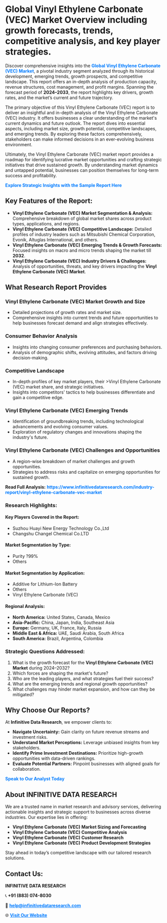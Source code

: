 <h1>Global Vinyl Ethylene Carbonate (VEC) Market Overview including growth forecasts, trends, competitive analysis, and key player strategies.</h1>
<p>
Discover comprehensive insights into the 
<a href="https://www.infinitivedataresearch.com/industry-report/vinyl-ethylene-carbonate-vec-market" rel="dofollow" style="color: #007BFF; text-decoration: none;"><strong>Global Vinyl Ethylene Carbonate (VEC) Market</strong></a>, a pivotal industry segment analyzed through its historical development, emerging trends, growth prospects, and competitive landscape. This report offers an in-depth analysis of production capacity, revenue structures, cost management, and profit margins. Spanning the forecast period of <strong>2024–2033</strong>, the report highlights key drivers, growth rates, and the market’s current and future trajectory.
</p>
<p>
The primary objective of this Vinyl Ethylene Carbonate (VEC) report is to deliver an insightful and in-depth analysis of the Vinyl Ethylene Carbonate (VEC) industry. It offers businesses a clear understanding of the market's current dynamics and future outlook. The report dives into essential aspects, including market size, growth potential, competitive landscapes, and emerging trends. By exploring these factors comprehensively, stakeholders can make informed decisions in an ever-evolving business environment.
</p>
<p>
Ultimately, the Vinyl Ethylene Carbonate (VEC) market report provides a roadmap for identifying lucrative market opportunities and crafting strategic initiatives that drive sustained growth. By understanding market dynamics and untapped potential, businesses can position themselves for long-term success and profitability.
</p>
<p>
<a href="https://www.infinitivedataresearch.com/request-sample/reportId=111393" style="color: #007BFF; text-decoration: none;"><strong>Explore Strategic Insights with the Sample Report Here</strong></a>
</p>

<h2>Key Features of the Report:</h2>
<ul>
<li><strong>Vinyl Ethylene Carbonate (VEC) Market Segmentation & Analysis:</strong> Comprehensive breakdown of global market shares across product types, applications, and regions.</li>
<li><strong>Vinyl Ethylene Carbonate (VEC) Competitive Landscape:</strong> Detailed profiles of industry leaders such as Mitsubishi Chemical Corporation, Evonik, Altuglas International, and others.</li>
<li><strong>Vinyl Ethylene Carbonate (VEC) Emerging Trends & Growth Forecasts:</strong> Focused insights on macro and micro trends shaping the market till <strong>2032</strong>.</li>
<li><strong>Vinyl Ethylene Carbonate (VEC) Industry Drivers & Challenges:</strong> Analysis of opportunities, threats, and key drivers impacting the <strong>Vinyl Ethylene Carbonate (VEC) Market</strong>.</li>
</ul>

<h2>What Research Report Provides</h2>
<h3>Vinyl Ethylene Carbonate (VEC) Market Growth and Size</h3>
<ul>
<li>Detailed projections of growth rates and market size.</li>
<li>Comprehensive insights into current trends and future opportunities to help businesses forecast demand and align strategies effectively.</li>
</ul>

<h3>Consumer Behavior Analysis</h3>
<ul>
<li>Insights into changing consumer preferences and purchasing behaviors.</li>
<li>Analysis of demographic shifts, evolving attitudes, and factors driving decision-making.</li>
</ul>

<h3>Competitive Landscape</h3>
<ul>
<li>In-depth profiles of key market players, their >Vinyl Ethylene Carbonate (VEC) market share, and strategic initiatives.</li>
<li>Insights into competitors' tactics to help businesses differentiate and gain a competitive edge.</li>
</ul>

<h3>Vinyl Ethylene Carbonate (VEC) Emerging Trends</h3>
<ul>
<li>Identification of groundbreaking trends, including technological advancements and evolving consumer values.</li>
<li>Exploration of regulatory changes and innovations shaping the industry's future.</li>
</ul>

<h3>Vinyl Ethylene Carbonate (VEC) Challenges and Opportunities</h3>
<ul>
<li>A region-wise breakdown of market challenges and growth opportunities.</li>
<li>Strategies to address risks and capitalize on emerging opportunities for sustained growth.</li>
</ul>
<p><strong>Read Full Analysis:</strong> <a href="https://www.infinitivedataresearch.com/industry-report/vinyl-ethylene-carbonate-vec-market" rel="dofollow" style="color: #007BFF; text-decoration: none;"><strong>https://www.infinitivedataresearch.com/industry-report/vinyl-ethylene-carbonate-vec-market</strong></a></p>
<h3>Research Highlights:</h3>
<h4>Key Players Covered in the Report:</h4>
<ul><li>Suzhou Huayi New Energy Technology Co.,Ltd</li><li>Changshu Changel Chemical Co.LTD</li></ul>
<h4>Market Segmentation by Type:</h4>
<ul><li>Purity ?99%</li><li>Others</li></ul>
<h4>Market Segmentation by Application:</h4>
<ul><li>Additive for Lithium-Ion Battery</li><li>Others</li><li>Vinyl Ethylene Carbonate (VEC)</li></ul>

<h4>Regional Analysis:</h4>
<ul>
<li><strong>North America:</strong> United States, Canada, Mexico</li>
<li><strong>Asia-Pacific:</strong> China, Japan, India, Southeast Asia</li>
<li><strong>Europe:</strong> Germany, UK, France, Italy, Russia</li>
<li><strong>Middle East & Africa:</strong> UAE, Saudi Arabia, South Africa</li>
<li><strong>South America:</strong> Brazil, Argentina, Colombia</li>
</ul>

<h3>Strategic Questions Addressed:</h3>
<ol>
<li>What is the growth forecast for the <strong>Vinyl Ethylene Carbonate (VEC) Market</strong> during 2024–2032?</li>
<li>Which forces are shaping the market's future?</li>
<li>Who are the leading players, and what strategies fuel their success?</li>
<li>What are the emerging trends and regional growth opportunities?</li>
<li>What challenges may hinder market expansion, and how can they be mitigated?</li>
</ol>

<h2>Why Choose Our Reports?</h2>
<p>At <strong>Infinitive Data Research</strong>, we empower clients to:</p>
<ul>
<li><strong>Navigate Uncertainty:</strong> Gain clarity on future revenue streams and investment risks.</li>
<li><strong>Understand Market Perceptions:</strong> Leverage unbiased insights from key stakeholders.</li>
<li><strong>Identify Prime Investment Destinations:</strong> Prioritize high-growth opportunities with data-driven rankings.</li>
<li><strong>Evaluate Potential Partners:</strong> Pinpoint businesses with aligned goals for collaboration.</li>
</ul>
<p><a href="https://www.infinitivedataresearch.com/industry-report/vinyl-ethylene-carbonate-vec-market" rel="dofollow" style="color: #007BFF; text-decoration: none;"><strong>Speak to Our Analyst Today</strong></a></p>

<h2>About INFINITIVE DATA RESEARCH</h2>
<p>We are a trusted name in market research and advisory services, delivering actionable insights and strategic support to businesses across diverse industries. Our expertise lies in offering:</p>
<ul>
<li><strong>Vinyl Ethylene Carbonate (VEC) Market Sizing and Forecasting</strong></li>
<li><strong>Vinyl Ethylene Carbonate (VEC) Competitive Analysis</strong></li>
<li><strong>Vinyl Ethylene Carbonate (VEC) Customer Research</strong></li>
<li><strong>Vinyl Ethylene Carbonate (VEC) Product Development Strategies</strong></li>
</ul>
<p>Stay ahead in today’s competitive landscape with our tailored research solutions.</p>

<h2>Contact Us:</h2>
<p><strong>INFINITIVE DATA RESEARCH</strong></p>
<p>📞 <strong>+91 (883) 074-8030</strong></p>
<p>📧 <strong><a href="mailto:help@infinitivedataresearch.com" style="color: #007BFF;">help@infinitivedataresearch.com</a></strong></p>
<p>🌐 <strong><a href="https://www.infinitivedataresearch.com" rel="dofollow" style="color: #007BFF;">Visit Our Website</a></strong></p>